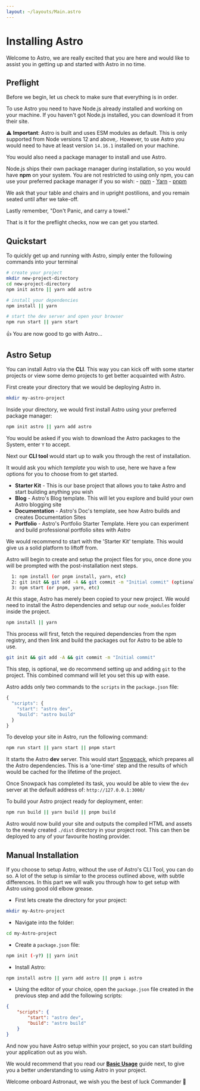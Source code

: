 ```yaml
---
layout: ~/layouts/Main.astro
---
```


# Installing Astro

Welcome to Astro, we are really excited that you are here and would like to assist you in getting up and started with Astro in no time.

<!--
    Quick Install
    Manual Install
    Troubleshooting
 -->

## Preflight

Before we begin, let us check to make sure that everything is in order.

To use Astro you need to have Node.js already installed and working on your machine. If you haven't got Node.js installed, you can download it from their site.

⚠️ **Important**: Astro is built and uses ESM modules as default. This is only supported from Node versions 12 and above,. However, to use Astro you would need to have at least version `14.16.1` installed on your machine.

You would also need a package manager to install and use Astro.

Node.js ships their own package manager during installation, so you would have **npm** on your system. You are not restricted to using only npm, you can use your preferred package manager if you so wish:
    - [npm](https://docs.npmjs.com/about-npm)
    - [Yarn](https://yarnpkg.com/getting-started)
    - [pnpm](https://pnpm.io/installation)

We ask that your table and chairs and in upright postilions, and you remain seated until after we take-off.

Lastly remember, "Don't Panic, and carry a towel."

That is it for the preflight checks, now we can get you started.

## Quickstart

To quickly get up and running with Astro, simply enter the following commands into your terminal

```bash
# create your project
mkdir new-project-directory
cd new-project-directory
npm init astro || yarn add astro

# install your dependencies
npm install || yarn

# start the dev server and open your browser
npm run start || yarn start
```

👍 You are now good to go with Astro...

##   Astro Setup

You can install Astro via the **CLI**. This way you can kick off with some starter projects or view some demo projects to get better acquainted with Astro.

First create your directory that we would be deploying Astro in.

```bash
mkdir my-astro-project
```

Inside your directory, we would first install Astro using your preferred package manager:

```bash
npm init astro || yarn add astro
```

You would be asked if you wish to download the Astro packages to the System, enter `Y` to accept.

Next our **CLI tool** would start up to walk you through the rest of installation.

It would ask you which *template* you wish to use, here we have a few options for you to choose from to get started.

- **Starter Kit** - This is our base project that allows you to take Astro and start building anything you wish
- **Blog** - Astro's Blog template. This will let you explore and build your own Astro blogging site
- **Documentation** - Astro's Doc's template, see how Astro builds and creates Documentation Sites
- **Portfolio** - Astro's Portfolio Starter Template. Here  you can experiment and build professional portfolio sites with Astro
<!-- I think we should have guides for each of these templates, perhaps in a template section, with tutorials on building something with each of them, -->

We would recommend to start with the 'Starter Kit' template. This would give us a solid platform to liftoff from.

Astro will begin to create and setup the project files for you, once done you will be prompted with the post-installation next steps.

```bash
  1: npm install (or pnpm install, yarn, etc)
  2: git init && git add -A && git commit -m "Initial commit" (optional step)
  3: npm start (or pnpm, yarn, etc)
```

At this stage, Astro has merely been copied to your new project. We would need to install the Astro dependencies and setup our `node_modules` folder inside the project.

```bash
npm install || yarn
```

This process will first, fetch the required dependencies from the npm registry, and then link and build the packages out for Astro to be able to use.

```bash
git init && git add -A && git commit -m "Initial commit"
```

This step, is optional, we do recommend setting up and adding `git` to the project. This combined command will let you set this up with ease.

Astro adds only two commands to the `scripts` in the `package.json` file:

```js
{
  "scripts": {
    "start": "astro dev",
    "build": "astro build"
  }
}

```
To develop your site in Astro, run the following command:

```bash
npm run start || yarn start || pnpm start
```

It starts the Astro **dev** server. This would start [Snowpack](https://snowpack.dev), which prepares all the Astro dependencies. This is a 'one-time' step and the results of which would be cached for the lifetime of the project.

Once Snowpack has completed its task, you would be able to view the `dev` server at the default address of: `http://127.0.0.1:3000/`

<!-- This would be a great place to tie in an Explore Astro Section or link to -->

To build your Astro project ready for deployment, enter:

```bash
npm run build || yarn build || pnpm build
```

Astro would now build your site and outputs the compiled HTML and assets to the newly created `./dist` directory in your project root. This can then be deployed to any of your favourite hosting provider.

## Manual Installation

If you choose to setup Astro, without the use of Astro's CLI Tool, you can do so. A lot of the setup is similar to the process outlined above, with subtle differences. In this part we will walk you through how to get setup with Astro using good old elbow grease.

- First lets create the directory for your project:

```bash
mkdir my-Astro-project
```

- Navigate into the folder:

```bash
cd my-Astro-project
```

- Create a `package.json` file:

```bash
npm init (-y?) || yarn init 
```
<!-- Can someone check that npm init flag for me plz  -->
- Install Astro:

```bash
npm install astro || yarn add astro || pnpm i astro
```

- Using the editor of your choice, open the `package.json` file created in the previous step and add the following scripts:

```json
{
    "scripts": {
        "start": "astro dev",
        "build": "astro build"
    }
}
```

And now you have Astro setup within your project, so you can start building your application out as you wish.

We would recommend that you read our [**Basic Usage**]() guide next, to give you a better understanding to using Astro in your project.

Welcome onboard Astronaut, we wish you the best of luck Commander 🖖
